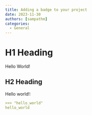 ```yaml
---
title: Adding a badge to your project
date: 2023-11-30
authors: [sampathm]
categories:
  - General
---
```


# H1 Heading

Hello World!

## H2 Heading

Hello world!:

``` markdown
>>> "hello_world"
hello_world
```
